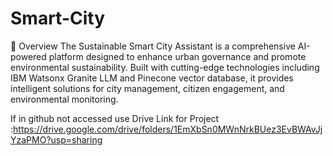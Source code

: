 # Smart-City
🌟 Overview
The Sustainable Smart City Assistant is a comprehensive AI-powered platform designed to enhance urban governance and promote environmental sustainability. Built with cutting-edge technologies including IBM Watsonx Granite LLM and Pinecone vector database, it provides intelligent solutions for city management, citizen engagement, and environmental monitoring.


If in github not accessed use Drive Link for Project :https://drive.google.com/drive/folders/1EmXbSn0MWnNrkBUez3EvBWAvJjYzaPMO?usp=sharing



